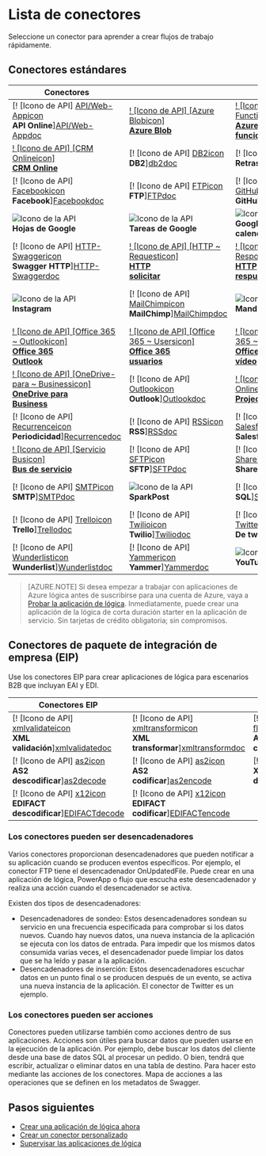 <properties
    pageTitle="Lista de conectores administrada por Microsoft para su uso en las aplicaciones de Microsoft Azure lógica | Servicio de aplicaciones de Microsoft Azure | Microsoft Azure"
    description="Obtener una lista completa de los conectores administrado por Microsoft que puede utilizar para generar la lógica de aplicaciones de servicio de la aplicación de Azure"
    services="logic-apps"
    documentationCenter=""
    authors="MSFTMAN"
    manager="erikre"
    editor=""
    tags="connectors"/>

<tags
    ms.service="logic-apps"
    ms.workload="integration"
    ms.tgt_pltfrm="na"
    ms.devlang="na"
    ms.topic="get-started-article"
    ms.date="09/20/2016"
    ms.author="deonhe"/>

# <a name="list-of-connectors"></a>Lista de conectores

Seleccione un conector para aprender a crear flujos de trabajo rápidamente.

## <a name="standard-connectors"></a>Conectores estándares

|Conectores||||
|-----------|-----------|-----------|-----------|
|[! [Icono de API] [API/Web-Appicon] <br/> **API Online**][API/Web-Appdoc]|[! [Icono de API] [Azure Blobicon] <br/> **Azure Blob**][Azure-Blobdoc]|[! [Icono de API] [Azure ~ Functionsicon] <br/> **Azure<br/>funciones**][Azure~Functionsdoc]|[! [Icono de API] [Boxicon] <br/>**Box**][Boxdoc]|
|[! [Icono de API] [CRM Onlineicon] <br/> **CRM Online**][CRM-Onlinedoc]|[! [Icono de API] [DB2icon] <br/>**DB2**][db2doc]|[! [Icono de API] [Delayicon] <br/> **Retraso**][Delaydoc]|[! [Icono de API] [Dropboxicon] <br/> **Dropbox**][Dropboxdoc]|
|[! [Icono de API] [Facebookicon] <br/> **Facebook**][Facebookdoc]|[! [Icono de API] [FTPicon] <br/>**FTP**][FTPdoc]|[! [Icono de API] [GitHubicon] <br/> **GitHub**][GitHubdoc]|[! [Icono de API] [Google Driveicon] <br/> **Unidad de Google**][Google-Drivedoc]|
|![Icono de la API][Google-Sheetsicon]<br/>**Hojas de Google**|![Icono de la API][Google-Tasksicon]<br/>**Tareas de Google**|![Icono de la API][Google~Calendaricon]<br/>**Google<br/>calendario**|[! [Icono de API] [HTTPicon] <br/>**HTTP**][HTTPdoc]|
|[! [Icono de API] [HTTP-Swaggericon] <br/> **Swagger HTTP**][HTTP-Swaggerdoc]|[! [Icono de API] [HTTP ~ Requesticon] <br/> **HTTP<br/>solicitar**][HTTP~Requestdoc]|[! [Icono de API] [HTTP ~ Responseicon] <br/> **HTTP<br/>respuesta**][HTTP~Responsedoc]|[! [Icono de API] [Informixicon] <br/> **Informix**][informixdoc]|
|![Icono de la API][Instagramicon]<br/>**Instagram**|[! [Icono de API] [MailChimpicon] <br/> **MailChimp**][MailChimpdoc]|![Icono de la API][Mandrillicon]<br/>**Mandrill**|[! [Icono de API] [Anidado ~ lógica Appicon] <br/> **Anidados<br/>aplicación lógica**][Nested~Logic-Appdoc]|
|[! [Icono de API] [Office 365 ~ Outlookicon] <br/> **Office 365<br/>Outlook**][Office-365~Outlookdoc]|[! [Icono de API] [Office 365 ~ Usersicon] <br/> **Office 365<br/>usuarios**][Office-365~Usersdoc]|[! [Icono de API] [Office 365 ~ Videoicon] <br/> **Office 365<br/>vídeo**][Office-365~Videodoc]|[! [Icono de API] [OneDriveicon] <br/> **OneDrive**][OneDrivedoc]|
|[! [Icono de API] [OneDrive-para ~ Businessicon] <br/> **OneDrive para<br/>Business**][OneDrive-for~Businessdoc]|[! [Icono de API] [Outlookicon] <br/> **Outlook**][Outlookdoc]|[! [Icono de API] [Project Onlineicon] <br/> **Project Online**][Project-Onlinedoc]|[! [Icono de API] [Queryicon] <br/> **Consulta**][Querydoc]|
|[! [Icono de API] [Recurrenceicon] <br/> **Periodicidad**][Recurrencedoc]|[! [Icono de API] [RSSicon] <br/>**RSS**][RSSdoc]|[! [Icono de API] [Salesforceicon] <br/> **Salesforce**][Salesforcedoc]|[! [Icono de API] [SendGridicon] <br/> **SendGrid**][SendGriddoc]|
|[! [Icono de API] [Servicio Busicon] <br/> **Bus de servicio**][Service-Busdoc]|[! [Icono de API] [SFTPicon] <br/>**SFTP**][SFTPdoc]|[! [Icono de API] [SharePointicon] <br/> **SharePoint**][SharePointdoc]|[! [Icono de API] [Slackicon] <br/> **Margen de demora**][Slackdoc]|
|[! [Icono de API] [SMTPicon] <br/>**SMTP**][SMTPdoc]|![Icono de la API][SparkPosticon]<br/>**SparkPost**|[! [Icono de API] [SQLicon] <br/>**SQL**][SQLdoc]|[! [Icono de API] [Translatoricon] <br/> **Minitraductor**][Translatordoc]|
|[! [Icono de API] [Trelloicon] <br/> **Trello**][Trellodoc]|[! [Icono de API] [Twilioicon] <br/> **Twilio**][Twiliodoc]|[! [Icono de API] [Twittericon] <br/> **De twitter**][Twitterdoc]|[! [Icono de API] [Webhookicon] <br/> **Webhook**][Webhookdoc]|
|[! [Icono de API] [Wunderlisticon] <br/> **Wunderlist**][Wunderlistdoc]|[! [Icono de API] [Yammericon] <br/> **Yammer**][Yammerdoc]|![Icono de la API][YouTubeicon]<br/>**YouTube**||

> [AZURE.NOTE] Si desea empezar a trabajar con aplicaciones de Azure lógica antes de suscribirse para una cuenta de Azure, vaya a [Probar la aplicación de lógica](https://tryappservice.azure.com/?appservice=logic). Inmediatamente, puede crear una aplicación de la lógica de corta duración starter en la aplicación de servicio. Sin tarjetas de crédito obligatoria; sin compromisos.

## <a name="enterprise-integration-pack-eip-connectors"></a>Conectores de paquete de integración de empresa (EIP)
Use los conectores EIP para crear aplicaciones de lógica para escenarios B2B que incluyan EAI y EDI.  
 
|Conectores EIP ||||
|-----------|-----------|-----------|-----------|
|[! [Icono de API] [xmlvalidateicon] <br/> **XML <br/>validación**][xmlvalidatedoc]|[! [Icono de API] [xmltransformicon] <br/> **XML<br/> transformar**][xmltransformdoc]|[! [Icono de API] [flatfileicon] <br/> **Archivo plano</br>codificar**][flatfiledoc]|[! [Icono de API] [flatfiledecodeicon] <br/> **Archivo plano</br>descodificar**][flatfiledecodedoc]|
|[! [Icono de API] [as2icon] <br/> **AS2</br>descodificar**][as2decode]|[! [Icono de API] [as2icon] <br/> **AS2</br>codificar**][as2encode]|[! [Icono de API] [x12icon] <br/> **X12</br>descodificar**][x12decode]|[! [Icono de API] [x12icon] <br/> **X12</br>codificar**][x12encode]|
|[! [Icono de API] [x12icon] <br/> **EDIFACT</br>descodificar**][EDIFACTdecode]|[! [Icono de API] [x12icon] <br/> **EDIFACT</br>codificar**][EDIFACTencode]||||

<!-- TODO: Add Functions, App Service, and Nested Workflow Icons -->
### <a name="connectors-can-be-triggers"></a>Los conectores pueden ser desencadenadores
Varios conectores proporcionan desencadenadores que pueden notificar a su aplicación cuando se producen eventos específicos. Por ejemplo, el conector FTP tiene el desencadenador OnUpdatedFile. Puede crear en una aplicación de lógica, PowerApp o flujo que escucha este desencadenador y realiza una acción cuando el desencadenador se activa.

Existen dos tipos de desencadenadores:  

* Desencadenadores de sondeo: Estos desencadenadores sondean su servicio en una frecuencia especificada para comprobar si los datos nuevos. Cuando hay nuevos datos, una nueva instancia de la aplicación se ejecuta con los datos de entrada. Para impedir que los mismos datos consumida varias veces, el desencadenador puede limpiar los datos que se ha leído y pasar a la aplicación.
* Desencadenadores de inserción: Estos desencadenadores escuchar datos en un punto final o se producen después de un evento, se activa una nueva instancia de la aplicación. El conector de Twitter es un ejemplo.

### <a name="connectors-can-be-actions"></a>Los conectores pueden ser acciones
Conectores pueden utilizarse también como acciones dentro de sus aplicaciones. Acciones son útiles para buscar datos que pueden usarse en la ejecución de la aplicación. Por ejemplo, debe buscar los datos del cliente desde una base de datos SQL al procesar un pedido. O bien, tendrá que escribir, actualizar o eliminar datos en una tabla de destino. Para hacer esto mediante las acciones de los conectores. Mapa de acciones a las operaciones que se definen en los metadatos de Swagger.

## <a name="next-steps"></a>Pasos siguientes

- [Crear una aplicación de lógica ahora](../app-service-logic/app-service-logic-create-a-logic-app.md)  
- [Crear un conector personalizado](../app-service-logic/app-service-logic-create-api-app.md)
- [Supervisar las aplicaciones de lógica](../app-service-logic/app-service-logic-monitor-your-logic-apps.md)

<!--Connectors Documentation-->
[azure-blobdoc]: ./connectors-create-api-azureblobstorage.md "Conectarse a blobs de Windows Azure para administrar archivos en el contenedor de blob."
[boxDoc]: ./connectors-create-api-box.md "Se conecta al cuadro y puede cargar, obtener, eliminar, lista y más tareas de archivo."
[crm-onlinedoc]: ./connectors-create-api-crmonline.md "Conectar con Dynamics CRM Online y hacer más con los datos de CRM Online."
[db2doc]: ./connectors-create-api-db2.md "Conectarse a IBM DB2 en la nube o local para actualizar una fila, obtener una tabla y mucho más."
[dropboxdoc]: ./connectors-create-api-dropbox.md "Conectar con Dropbox y puede obtener, eliminar, lista y más tareas de archivo."
[facebookdoc]: ./connectors-create-api-facebook.md "Conectar con Facebook para publicar en una escala de tiempo, obtener una fuente de página y mucho más."
[ftpdoc]: ./connectors-create-api-ftp.md "Se conecta a un FTP / FTPS server y diferentes FTP hacer tareas, incluyendo cargar, recibe, eliminación de archivos y mucho más."
[google-drivedoc]: ./connectors-create-api-googledrive.md "Conectarse a GoogleDrive e interactuar con sus datos."
[informixdoc]: ./connectors-create-api-informix.md "Conectarse a Informix en la nube o local para leer una fila, listas de las tablas y mucho más."
[translatordoc]: ./connectors-create-api-microsofttranslator.md
[office-365~outlookdoc]: ./connectors-create-api-office365-outlook.md "El conector de Office 365 puede enviar y recibir correos electrónicos, administrar su calendario y administrar los contactos con su cuenta de Office 365."
[office-365~usersdoc]: ./connectors-create-api-office365-users.md
[office-365~videodoc]: ./connectors-create-api-office365-video.md
[onedrivedoc]: ./connectors-create-api-onedrive.md "Se conecta a OneDrive Microsoft personal y cargar, eliminar, archivos de la lista y más."
[onedrive-for~businessdoc]: ./connectors-create-api-onedriveforbusiness.md "Se conecta a su empresa Microsoft OneDrive y carga, se elimina, enumera los archivos y mucho más."
[outlookdoc]: ./connectors-create-api-outlook.md "Conectarse a su buzón de Outlook y tener acceso a su correo electrónico y mucho más."
[project-onlinedoc]: ./connectors-create-api-projectonline.md "Se conecta a Microsoft Project Online."
[rssdoc]: ./connectors-create-api-rss.md "Conector RSS permite a los usuarios publicar y recuperar elementos de la fuente. También permite a los usuarios activar las operaciones cuando se publica un nuevo elemento a la fuente."
[salesforcedoc]: ./connectors-create-api-salesforce.md "Conectarse a su cuenta de Salesforce y administrar cuentas, clientes potenciales, oportunidades y más."
[sendgriddoc]: ./connectors-create-api-sendgrid.md "Se conecta a Microsoft Project Online."
[service-busdoc]: ./connectors-create-api-servicebus.md "Puede enviar mensajes de colas Bus de servicio y los temas y recibir mensajes de colas Bus de servicio y suscripciones."
[sharepointdoc]: ./connectors-create-api-sharepointonline.md "Se conecta a SharePoint Online para administrar los documentos y elementos de lista."
[slackdoc]: ./connectors-create-api-slack.md "Conectar con el margen de demora y enviar mensajes a los canales de margen de demora."
[sftpdoc]: ./connectors-create-api-sftp.md "Se conecta a SFTP y puede cargar, obtener, eliminar archivos y mucho más."
[githubdoc]: ./connectors-create-api-github.md "Se conecta a GitHub y puede realizar un seguimiento de problemas."
[mailchimpdoc]: ./connectors-create-api-mailchimp.md "Enviar correo electrónico mejor."
[smtpdoc]: ./connectors-create-api-smtp.md "Se conecta a un servidor SMTP y puede enviar correo electrónico con datos adjuntos."
[sqldoc]: ./connectors-create-api-sqlazure.md "Se conecta a SQL Azure base de datos. Puede crear, actualizar, obtener y eliminar las entradas en una tabla de base de datos SQL."
[trellodoc]: ./connectors-create-api-trello.md "Trello es la forma libre, flexible y visual para organizar nada con cualquier persona."
[twiliodoc]: ./connectors-create-api-twilio.md "Se conecta a Twilio y puede enviar y recibe mensajes, obtener los números disponibles, administrar entrantes números de teléfono y mucho más."
[twitterdoc]: ./connectors-create-api-twitter.md "Se conecta a Twitter y escalas de tiempo get, post tweets y mucho más."
[wunderlistdoc]: ./connectors-create-api-wunderlist.md "Sincronizar su vida."
[yammerdoc]: ./connectors-create-api-yammer.md "Se conecta a Yammer para publicar mensajes y obtener mensajes nuevos."
[as2doc]: ../app-service-logic/app-service-logic-enterprise-integration-as2.md "Obtenga información sobre la integración de enterprise AS2."
[x12doc]: ../app-service-logic/app-service-logic-enterprise-integration-x12.md "Obtenga más información sobre la integración de enterprise X12"
[flatfiledoc]: ../app-service-logic/app-service-logic-enterprise-integration-flatfile.md "Obtenga información sobre el archivo plano de integración de enterprise."
[flatfiledecodedoc]: ../app-service-logic/app-service-logic-enterprise-integration-flatfile.md "Obtenga información sobre el archivo plano de integración de enterprise."
[xmlvalidatedoc]: ../app-service-logic/app-service-logic-enterprise-integration-xml-validation.md "Obtenga información sobre la integración de enterprise validación XML."
[xmltransformdoc]: ../app-service-logic/app-service-logic-enterprise-integration-transform.md "Obtenga información acerca de las transformaciones de integración de enterprise."
[as2decode]: ..//app-service-logic/app-service-logic-enterprise-integration-as2-decode.md "Obtenga más información sobre la integración de enterprise AS2 descodificar"
[as2encode]: ..//app-service-logic/app-service-logic-enterprise-integration-as2-encode.md "Obtenga más información sobre la integración de enterprise AS2 codificar"
[X12decode]: ..//app-service-logic/app-service-logic-enterprise-integration-X12-decode.md "Obtenga más información sobre la integración de enterprise X12 descodificar"
[X12encode]: ..//app-service-logic/app-service-logic-enterprise-integration-X12-encode.md "Obtenga más información sobre la integración de enterprise X12 codificar"
[EDIFACTdecode]: ..//app-service-logic/app-service-logic-enterprise-integration-EDIFACT-decode.md "Obtenga más información sobre la integración de enterprise EDIFACT descodificar"
[EDIFACTencode]: ..//app-service-logic/app-service-logic-enterprise-integration-EDIFACT-encode.md "Obtenga más información sobre la integración de enterprise EDIFACT codificar"
[httpdoc]: ./connectors-native-http.md "Conector HTTP para realizar llamadas HTTP."
[http~requestdoc]: ./connectors-native-reqres.md "Acciones de convocatoria y respuesta."
[http~responsedoc]: ./connectors-native-reqres.md "Acciones de convocatoria y respuesta."
[delaydoc]: ./connectors-native-delay.md "Obtenga información sobre la acción de retraso."
[http-swaggerdoc]: ./connectors-native-http-swagger.md "HTTP + Swagger conector para realizar llamadas HTTP."
[querydoc]: ./connectors-native-query.md "Consulta de acción para seleccionar y filtrar matrices."
[webhookdoc]: ./connectors-native-webhook.md "Acción de Webhook y desencadenador para las aplicaciones de lógica."
[azure~functionsdoc]: ../app-service-logic/app-service-logic-azure-functions.md "Integre aplicaciones lógica con funciones de Azure."
[api/web-appdoc]: ../app-service-logic/app-service-logic-custom-hosted-api.md "Integre aplicaciones lógica con aplicaciones de API del servicio de aplicación."
[nested~logic-appdoc]: ../app-service-logic/app-service-logic-http-endpoint.md "Integre aplicaciones lógica con un flujo de trabajo anidada."
[recurrencedoc]:  ./connectors-native-recurrence.md "Desencadenador de periodicidad para las aplicaciones de lógica."
[google-sheetsdoc]: ./connectors-create-api-googlesheet.md "Se conecta a Google hojas y puede modificar hojas."
[google-tasksdoc]: ./connectors-create-api-googletasks.md "Se conecta a las tareas de Google y puede administrar tareas."
[google~calendardoc]: ./connectors-create-api-googlecalendar.md "Se conecta a Google Calendar y puede administrar el calendario."
[instagramdoc]: ./connectors-create-api-instagram.md "Se conecta a Instagram y pueden desencadenar o actuar en eventos."
[mandrilldoc]: ./connectors-create-api-mandrill.md "Se conecta a Mandrill y puede utilizarse para la comunicación."
[youtubedoc]: ./connectors-create-api-youtube.md "Se conecta a YouTube y puede interactuar con los canales y vídeos."
[sparkpostdoc]: ./connectors-create-api-sparkpost.md "Se conecta a SparkPost y puede utilizarse para la comunicación."

<!--Icon references-->
[Azure-Blobicon]: ./media/apis-list/azureblob.png
[Azure~Functionsicon]: ./media/apis-list/function.png
[Boxicon]: ./media/apis-list/box.png
[CRM-Onlineicon]: ./media/apis-list/dynamicscrmonline.png
[DB2icon]: ./media/apis-list/db2.png
[Dropboxicon]: ./media/apis-list/dropbox.png
[Facebookicon]: ./media/apis-list/facebook.png
[FTPicon]: ./media/apis-list/ftp.png
[GitHubicon]: ./media/apis-list/github.png
[Google-Driveicon]: ./media/apis-list/googledrive.png
[Google~Calendaricon]: ./media/apis-list/googlecalendar.png
[Google-Tasksicon]: ./media/apis-list/googletasks.png
[Google-Sheetsicon]: ./media/apis-list/googlesheet.png
[HTTPicon]: ./media/apis-list/http.png
[HTTP~Requesticon]: ./media/apis-list/request.png
[HTTP~Responseicon]: ./media/apis-list/response.png
[Informixicon]: ./media/apis-list/informix.png
[MailChimpicon]: ./media/apis-list/mailchimp.png
[Translatoricon]: ./media/apis-list/microsofttranslator.png
[Office-365~Outlookicon]: ./media/apis-list/office365.png
[Office-365~Usersicon]: ./media/apis-list/office365.png
[Office-365~Videoicon]: ./media/apis-list/sharepointonline.png
[OneDriveicon]: ./media/apis-list/onedrive.png
[OneDrive-for~Businessicon]: ./media/apis-list/onedriveforbusiness.png
[Outlookicon]: ./media/apis-list/outlook.png
[Project-Onlineicon]: ./media/apis-list/projectonline.png
[RSSicon]: ./media/apis-list/rss.png
[Salesforceicon]: ./media/apis-list/salesforce.png
[SendGridicon]: ./media/apis-list/sendgrid.png
[Service-Busicon]: ./media/apis-list/servicebus.png
[SFTPicon]: ./media/apis-list/sftp.png
[SharePointicon]: ./media/apis-list/sharepointonline.png
[Slackicon]: ./media/apis-list/slack.png
[SMTPicon]: ./media/apis-list/smtp.png
[SQLicon]: ./media/apis-list/sql.png
[Trelloicon]: ./media/apis-list/trello.png
[Twilioicon]: ./media/apis-list/twilio.png
[Twittericon]: ./media/apis-list/twitter.png
[Wunderlisticon]: ./media/apis-list/wunderlist.png
[Yammericon]: ./media/apis-list/yammer.png
[Mandrillicon]: ./media/apis-list/mandrill.png
[SparkPosticon]: ./media/apis-list/sparkpost.png
[Instagramicon]: ./media/apis-list/instagram.png
[YouTubeicon]: ./media/apis-list/youtube.png
[Delayicon]: ./media/apis-list/delay.png
[HTTP-Swaggericon]: ./media/apis-list/http_swagger.png
[Queryicon]: ./media/apis-list/query.png
[Webhookicon]: ./media/apis-list/webhook.png
[API/Web-Appicon]: ./media/apis-list/api.png
[Nested~Logic-Appicon]: ./media/apis-list/workflow.png
[Recurrenceicon]: ./media/apis-list/recurrence.png

<!-- EIP Icons -->
[as2icon]: ./media/apis-list/as2new.png
[x12icon]: ./media/apis-list/x12new.png
[flatfileicon]: ./media/apis-list/flatfileencoding.png
[flatfiledecodeicon]: ./media/apis-list/flatfiledecoding.png
[xmlvalidateicon]: ./media/apis-list/xmlvalidation.png
[xmltransformicon]: ./media/apis-list/xsltransform.png
